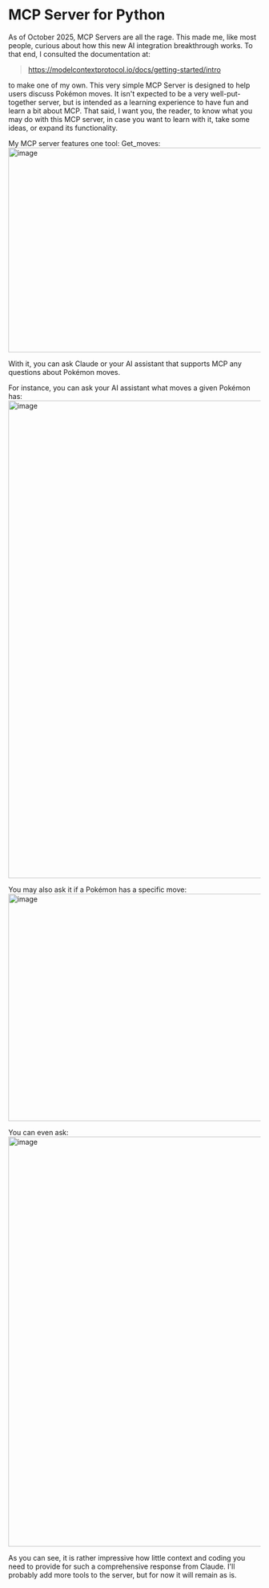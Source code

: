 # MCP Server for Python
As of October 2025, MCP Servers are all the rage. This made me, like most people, curious about how this new AI integration breakthrough works. 
To that end, I consulted the documentation at: 

> https://modelcontextprotocol.io/docs/getting-started/intro

to make one of my own.
This very simple MCP Server is designed to help users discuss Pokémon moves.
It isn't expected to be a very well-put-together server, but is intended as a learning experience to have fun and learn a bit about MCP.
That said, I want you, the reader, to know what you may do with this MCP server, in case you want to learn with it, take some ideas, or expand its functionality.

My MCP server features one tool: Get_moves:
<img width="932" height="408" alt="image" src="https://github.com/user-attachments/assets/78c3d158-8352-43c0-b7d6-7b1946f0a78f" />

With it, you can ask Claude or your AI assistant that supports MCP any questions about Pokémon moves.

For instance, you can ask your AI assistant what moves a given Pokémon has:
<img width="1415" height="952" alt="image" src="https://github.com/user-attachments/assets/712bf9c7-b1de-44ed-985e-fda4945e7f9c" />

You may also ask it if a Pokémon has a specific move:
<img width="1313" height="453" alt="image" src="https://github.com/user-attachments/assets/27e60f20-262e-40c8-9bcf-a93af9343212" />

You can even ask:
<img width="1172" height="817" alt="image" src="https://github.com/user-attachments/assets/dd531ffe-b147-48c0-9436-5366fa960b8e" />

As you can see, it is rather impressive how little context and coding you need to provide for such a comprehensive response from Claude. 
I'll probably add more tools to the server, but for now it will remain as is.



